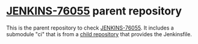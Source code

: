 # [JENKINS-76055](https://issues.jenkins.io/browse/JENKINS-76055) parent repository

This is the parent repository to check [JENKINS-76055](https://issues.jenkins.io/browse/JENKINS-76055).
It includes a submodule "ci" that is from a [child repository](https://github.com/MarkEWaite/JENKINS-76055-child) that provides the Jenkinsfile.
